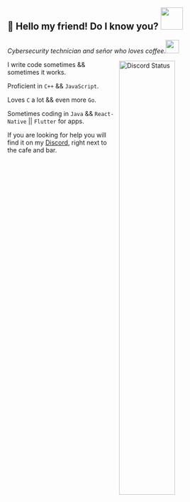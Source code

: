 <h2>👋 Hello my friend! Do I know you? <img src="https://media.giphy.com/media/12oufCB0MyZ1Go/giphy.gif" width="50"></h2>
<p><em>Cybersecurity technician and señor who loves coffee.</a><img src="https://media.giphy.com/media/WUlplcMpOCEmTGBtBW/giphy.gif" width="30"> 
</em></p>
<a href="https://discord.com/users/190755326637768704" target="_blank">
	<img width="50%" align="right" alt="Discord Status" src="https://lanyard.cnrad.dev/api/190755326637768704?bg=1f1f1f&borderRadius=5px">
</a>


I write code sometimes && sometimes it works.

Proficient in `C++` && `JavaScript`.

Loves `C` a lot && even more `Go`.

Sometimes coding in `Java` && `React-Native` || `Flutter` for apps.


If you are looking for help you will find it on my [Discord](https://discord.gg/4TWmMfMU6N), right next to the cafe and bar.
